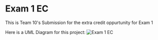 # Exam 1 EC
This is Team 10's Submission for the extra credit oppurtunity for Exam 1

Here is a UML Diagram for this project:
![Exam 1 EC](https://github.com/user-attachments/assets/6b46f0bb-31d5-49b2-91a4-e8a70ea6f01b)
